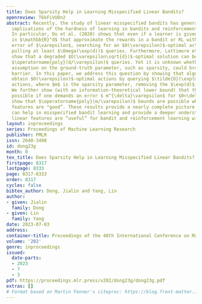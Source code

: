 ```yaml
---
title: Does Sparsity Help in Learning Misspecified Linear Bandits?
openreview: T6kFiVUOn2
abstract: Recently, the study of linear misspecified bandits has generated intriguing
  implications of the hardness of learning in bandits and reinforcement learning (RL).
  In particular, Du et al. (2020) shows that even if a learner is given linear features
  in $\mathbb{R}^d$ that approximate the rewards in a bandit or RL with a uniform
  error of $\varepsilon$, searching for an $O(\varepsilon)$-optimal action requires
  pulling at least $\Omega(\exp(d))$ queries. Furthermore, Lattimore et al. (2020)
  show that a degraded $O(\varepsilon\sqrt{d})$-optimal solution can be learned within
  $\operatorname{poly}(d/\varepsilon)$ queries. Yet it is unknown whether a structural
  assumption on the ground-truth parameter, such as sparsity, could break $\varepsilon\sqrt{d}$
  barrier. In this paper, we address this question by showing that algorithms can
  obtain $O(\varepsilon)$-optimal actions by querying $\tilde{O}(\exp(m\varepsilon))$
  actions, where $m$ is the sparsity parameter, removing the $\exp(d)$-dependence.
  We further show (with an information-theoretical lower bound) that this is the best
  possible if one demands an error $ m^{\delta}\varepsilon$ for $0<\delta<1$. We further
  show that $\operatorname{poly}(m/\varepsilon)$ bounds are possible when the linear
  features are "good”. These results provide a nearly complete picture of how sparsity
  can help in misspecified bandit learning and provide a deeper understanding of when
  linear features are “useful” for bandit and reinforcement learning with misspecification.
layout: inproceedings
series: Proceedings of Machine Learning Research
publisher: PMLR
issn: 2640-3498
id: dong23g
month: 0
tex_title: Does Sparsity Help in Learning Misspecified Linear Bandits?
firstpage: 8317
lastpage: 8333
page: 8317-8333
order: 8317
cycles: false
bibtex_author: Dong, Jialin and Yang, Lin
author:
- given: Jialin
  family: Dong
- given: Lin
  family: Yang
date: 2023-07-03
address: 
container-title: Proceedings of the 40th International Conference on Machine Learning
volume: '202'
genre: inproceedings
issued:
  date-parts:
  - 2023
  - 7
  - 3
pdf: https://proceedings.mlr.press/v202/dong23g/dong23g.pdf
extras: []
# Format based on Martin Fenner's citeproc: https://blog.front-matter.io/posts/citeproc-yaml-for-bibliographies/
---
```


